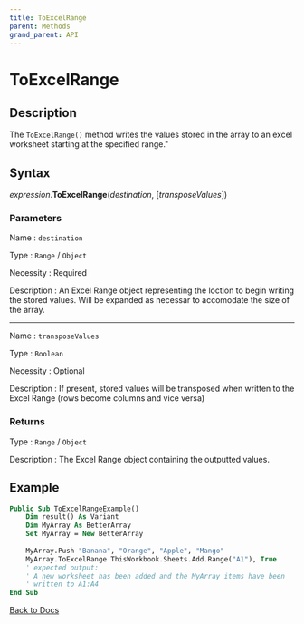 ```yaml
---
title: ToExcelRange
parent: Methods
grand_parent: API
---
```


# ToExcelRange

## Description

The `ToExcelRange()` method writes the values stored in the array to an excel worksheet starting at the specified range."


## Syntax

*expression*.**ToExcelRange**(*destination*, [*transposeValues*])

### Parameters

Name 
: `destination`

Type
: `Range` / `Object`

Necessity
: Required

Description
: An Excel Range object representing the loction to begin writing the stored values. Will be expanded as necessar to accomodate the size of the array.

---

Name 
: `transposeValues`

Type
: `Boolean`

Necessity
: Optional

Description
: If present, stored values will be transposed when written to the Excel Range (rows become columns and vice versa)

### Returns

Type
: `Range` / `Object`

Description
: The Excel Range object containing the outputted values.

## Example

```vb
Public Sub ToExcelRangeExample()
    Dim result() As Variant
    Dim MyArray As BetterArray
    Set MyArray = New BetterArray
    
    MyArray.Push "Banana", "Orange", "Apple", "Mango"
    MyArray.ToExcelRange ThisWorkbook.Sheets.Add.Range("A1"), True
    ' expected output:
    ' A new worksheet has been added and the MyArray items have been
    ' written to A1:A4
End Sub
```

[Back to Docs](https://senipah.github.io/VBA-Better-Array/)





